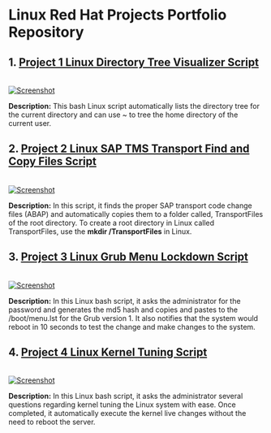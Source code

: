 # Linux Red Hat Projects Portfolio Repository
<h2> 1. <a href="https://github.com/absndus/Linux_Red_Hat_Projects_Portfolio_Repository/blob/main/Project_1_Linux_Directory_Tree_Visualizer.sh">Project 1 Linux Directory Tree Visualizer Script</a></h2>
<br>
<a href="https://github.com/absndus/Linux_Red_Hat_Projects_Portfolio_Repository/blob/main/Linux%20Screenshots/Screenshot_1_Linux_Lockdown_Grub_Menu.png">
  <image src="https://github.com/absndus/Linux_Red_Hat_Projects_Portfolio_Repository/blob/main/Linux%20Screenshots/Screenshot_1_Linux_Lockdown_Grub_Menu.png" alt = "Screenshot">
    </a>
<p><b>Description:</b> This bash Linux script automatically lists the directory tree for the current directory and can use ~ to tree the home directory of the current user. 
</p>

<h2> 2. <a href="https://github.com/absndus/Linux_Red_Hat_Projects_Portfolio_Repository/blob/main/Project_2_Linux_SAP_TMS_Transport_Finder_Copy.sh">Project 2 Linux SAP TMS Transport Find and Copy Files Script</a></h2>
<br>
<a href="https://github.com/absndus/Linux_Red_Hat_Projects_Portfolio_Repository/blob/main/Linux%20Screenshots/Screenshot_3_Linux_SAP_TMS_Transport_Finder_Copy.png">
  <image src="https://github.com/absndus/Linux_Red_Hat_Projects_Portfolio_Repository/blob/main/Linux%20Screenshots/Screenshot_3_Linux_SAP_TMS_Transport_Finder_Copy.png" alt = "Screenshot">
    </a>
  <p><b>Description:</b> In this script, it finds the proper SAP transport code change files (ABAP) and automatically copies them to a folder called, TransportFiles of the root directory. To create a root directory in Linux called TransportFiles, use the <b>mkdir /TransportFiles</b> in Linux. 
    
<h2> 3. <a href="https://github.com/absndus/Linux_Red_Hat_Projects_Portfolio_Repository/blob/main/Project_3_Linux_Grub_Menu_Lockdown.sh">Project 3 Linux Grub Menu Lockdown Script</a></h2>
<br>
<a href="https://github.com/absndus/Linux_Red_Hat_Projects_Portfolio_Repository/blob/main/Linux%20Screenshots/Screenshot_1_Linux_Lockdown_Grub_Menu.png">
  <image src="https://github.com/absndus/Linux_Red_Hat_Projects_Portfolio_Repository/blob/main/Linux%20Screenshots/Screenshot_1_Linux_Lockdown_Grub_Menu.png" alt = "Screenshot">
    </a>
  <p><b>Description:</b> In this Linux bash script, it asks the administrator for the password and generates the md5 hash and copies and pastes to the /boot/menu.lst for the Grub version 1. It also notifies that the system would reboot in 10 seconds to test the change and make changes to the system.</p>
  
<h2> 4. <a href="https://github.com/absndus/Linux_Red_Hat_Projects_Portfolio_Repository/blob/main/Project_4_Linux_Kernel_Tuning_Security.sh"> Project 4 Linux Kernel Tuning Script</a></h2>
<br>
<a href="https://github.com/absndus/Linux_Red_Hat_Projects_Portfolio_Repository/blob/main/Linux%20Screenshots/Screenshot_2_Linux_Kernel_Secure_Tuning.png">
  <image src="https://github.com/absndus/Linux_Red_Hat_Projects_Portfolio_Repository/blob/main/Linux%20Screenshots/Screenshot_2_Linux_Kernel_Secure_Tuning.png" alt = "Screenshot">
    </a>
  <p><b>Description:</b> In this Linux bash script, it asks the administrator several questions regarding kernel tuning the Linux system with ease. Once completed, it automatically execute the kernel live changes without the need to reboot the server.</p>
  
